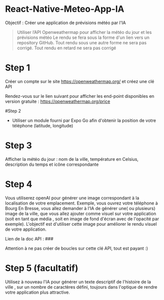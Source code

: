 # React-Native-Meteo-App-IA

Objectif : Créer une application de prévisions météo par l'IA

 > Utiliser l’API Openweathermap pour afficher la météo du jour et les prévisions météo
Le rendu se fera sous la forme d'un lien vers un repository GitHub. Tout rendu sous une autre forme ne sera pas corrigé. Tout rendu en retard ne sera pas corrigé


# Step 1

Créer un compte sur le site https://openweathermap.org/ et créez une clé API

Rendez-vous sur le lien suivant pour afficher les end-point disponibles en version gratuite : https://openweathermap.org/price

#Step 2

- Utiliser un module fourni par Expo Go afin d'obtenir la position de votre téléphone (latitude, longitude)
# Step 3

Afficher la météo du jour : nom de la ville, température en Celsius, description du temps et icône correspondante

# Step 4

Vous utiliserez openAI pour générer une image correspondant à la localisation de votre emplacement. Exemple, vous ouvrez votre téléphone à Bourg En Bresse, vous allez demander à l'IA de générer une( ou plusieurs) image de la ville, que vous allez ajouter comme visuel sur votre application (soit en tant que média , soit en image de fond d'écran avec de l'opacité par exemple). L'objectif est d'utiliser cette image pour améliorer le rendu visuel de votre application.

Lien de la doc API : ###

Attention à ne pas créer de boucles sur cette clé API, tout est payant :)

# Step 5 (facultatif)

Utilisez à nouveau l'IA pour générer un texte descriptif de l'histoire de la ville , sur un nombre de caractères défini, toujours dans l'optique de rendre votre application plus attractive.
